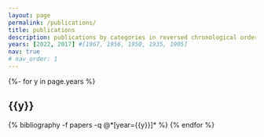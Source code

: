 ```yaml
---
layout: page
permalink: /publications/
title: publications
description: publications by categories in reversed chronological order. generated by jekyll-scholar.
years: [2022, 2017] #[1967, 1956, 1950, 1935, 1905]
nav: true
# nav_order: 1
---
```

<!-- _pages/publications.md -->
<div class="publications">

{%- for y in page.years %}
  <h2 class="year">{{y}}</h2>
  {% bibliography -f papers -q @*[year={{y}}]* %}
{% endfor %}

</div>
